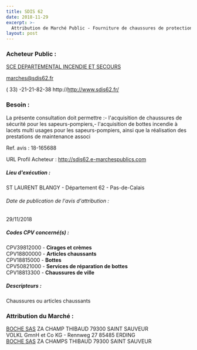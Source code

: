 ```yaml
---
title: SDIS 62
date: 2018-11-29
excerpt: >-
  Attribution de Marché Public - Fourniture de chaussures de protection, de bottes incendie multi usage à lacets, de chaussures, d'accessoires et de consommables pour effets chaussants pour sapeurs-pompiers
layout: post
---
```


### Acheteur Public : 
<a href="/acheteur-139/siren-286200019"> SCE DEPARTEMENTAL INCENDIE ET SECOURS</a><br/>



marches@sdis62.fr

( 33) -21-21-82-38
http://http://www.sdis62.fr/
### Besoin :

La présente consultation doit permettre :- l'acquisition de chaussures de sécurité pour les sapeurs-pompiers,- l'acquisition de bottes incendie à lacets multi usages pour les sapeurs-pompiers, ainsi que la réalisation des prestations de maintenance associ

Ref. avis : 18-165688

URL Profil Acheteur : http://sdis62.e-marchespublics.com

##### Lieu d'exécution :

ST LAURENT BLANGY - Département 62 - Pas-de-Calais

###### Date de publication de l'avis d'attribution : 
29/11/2018

##### Codes CPV concerné(s) :
CPV39812000 - **Cirages et crèmes** <br/>
CPV18800000 - **Articles chaussants** <br/>
CPV18815000 - **Bottes** <br/>
CPV50821000 - **Services de réparation de bottes** <br/>
CPV18813300 - **Chaussures de ville** <br/>

##### Descripteurs :
Chaussures ou articles chaussants <br/>

### Attribution du Marché :
<a href="/entreprise-549/siren-343867735"> BOCHE SAS</a>    ZA CHAMP THIBAUD 79300 SAINT SAUVEUR <br/>
VOLKL GmnH et Co KG - Rennweg 27 85485 ERDING <br/>
<a href="/entreprise-549/siren-343867735"> BOCHE SAS</a>    ZA CHAMPS THIBAUD 79300 SAINT SAUVEUR <br/>
